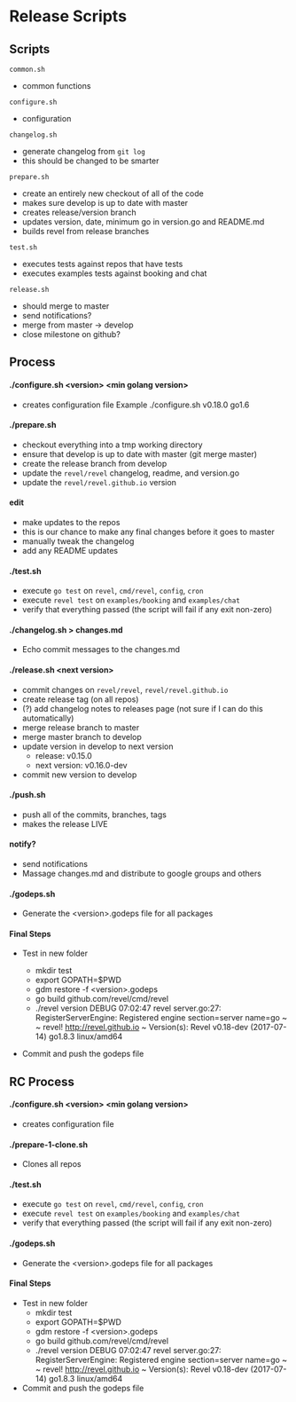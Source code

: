 # Release Scripts

## Scripts

`common.sh`

* common functions

`configure.sh`

* configuration

`changelog.sh`

* generate changelog from `git log`
* this should be changed to be smarter

`prepare.sh`

* create an entirely new checkout of all of the code
* makes sure develop is up to date with master
* creates release/version branch
* updates version, date, minimum go in version.go and README.md
* builds revel from release branches

`test.sh`

* executes tests against repos that have tests
* executes examples tests against booking and chat

`release.sh`

* should merge to master
* send notifications?
* merge from master -> develop
* close milestone on github?

## Process

#### ./configure.sh  \<version\> \<min golang version\>

* creates configuration file
Example ./configure.sh v0.18.0 go1.6


#### ./prepare.sh

* checkout everything into a tmp working directory
* ensure that develop is up to date with master (git merge master)
* create the release branch from develop
* update the `revel/revel` changelog, readme, and version.go
* update the `revel/revel.github.io` version

#### edit

* make updates to the repos
* this is our chance to make any final changes before it goes to master
* manually tweak the changelog
* add any README updates

#### ./test.sh

* execute `go test` on `revel`, `cmd/revel`, `config`, `cron`
* execute `revel test` on `examples/booking` and `examples/chat`
* verify that everything passed (the script will fail if any exit non-zero)
    

#### ./changelog.sh > changes.md

* Echo commit messages to the changes.md

#### ./release.sh \<next version\>

* commit changes on `revel/revel`, `revel/revel.github.io`
* create release tag (on all repos)
* (?) add changelog notes to releases page (not sure if I can do this automatically)
* merge release branch to master
* merge master branch to develop
* update version in develop to next version
    * release: v0.15.0
    * next version: v0.16.0-dev
* commit new version to develop


#### ./push.sh

* push all of the commits, branches, tags
* makes the release LIVE
   

#### notify?

* send notifications
* Massage changes.md and distribute to google groups and others

#### ./godeps.sh
* Generate the \<version\>.godeps file for all packages

#### Final Steps
* Test in new folder 
  * mkdir test
  * export GOPATH=$PWD
  * gdm restore -f \<version\>.godeps
  * go build github.com/revel/cmd/revel
  *  ./revel version
DEBUG 07:02:47  revel  server.go:27: RegisterServerEngine: Registered engine   section=server name=go 
~
~ revel! http://revel.github.io
~
Version(s):
   Revel v0.18-dev (2017-07-14)
   go1.8.3 linux/amd64

* Commit and push the godeps file

## RC Process

#### ./configure.sh  \<version\> \<min golang version\>

* creates configuration file

#### ./prepare-1-clone.sh

* Clones all repos

#### ./test.sh

* execute `go test` on `revel`, `cmd/revel`, `config`, `cron`
* execute `revel test` on `examples/booking` and `examples/chat`
* verify that everything passed (the script will fail if any exit non-zero)

#### ./godeps.sh
* Generate the \<version\>.godeps file for all packages

#### Final Steps
* Test in new folder 
  * mkdir test
  * export GOPATH=$PWD
  * gdm restore -f \<version\>.godeps
  * go build github.com/revel/cmd/revel
  *  ./revel version
DEBUG 07:02:47  revel  server.go:27: RegisterServerEngine: Registered engine   section=server name=go 
~
~ revel! http://revel.github.io
~
Version(s):
   Revel v0.18-dev (2017-07-14)
   go1.8.3 linux/amd64
* Commit and push the godeps file
